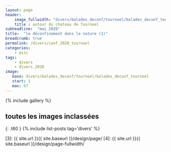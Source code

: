 ```yaml
---
layout: page
header:
    image_fullwidth: "divers/balades_deconf/tournoel/balades_deconf_tournoel_58.jpg"
    title : autour du chateau de Tournoel
subheadline:  "mai 2020"
title:  "le déconfinement dans la nature (1)"
breadcrumb: true
permalink: /divers/conf_2020_tournoel
categories:
    - misc
tags:
    - divers
    - divers_2020
image:
   base: divers/balades_deconf/tournoel/balades_deconf_tournoel
   start: 1
   max: 67
---
```


{% include gallery %}




## toutes les images inclassées
{: .t60 }
{% include list-posts tag='divers' %}



 [1]: http://foundation.zurb.com/docs/components/clearing.html
 [2]: http://foundation.zurb.com/docs/components/block_grid.html
 [3]: {{ site.url }}{{ site.baseurl }}/design/page/
 [4]: {{ site.url }}{{ site.baseurl }}/design/page-fullwidth/
